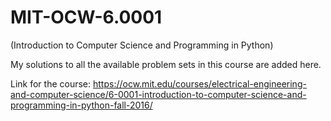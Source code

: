 # MIT-OCW-6.0001
(Introduction to Computer Science and Programming in Python)

My solutions to all the available problem sets in this course are added here.

Link for the course:
https://ocw.mit.edu/courses/electrical-engineering-and-computer-science/6-0001-introduction-to-computer-science-and-programming-in-python-fall-2016/
